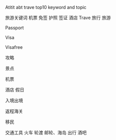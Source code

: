 Atitit abt trave top10 keyword and topic

旅游关键词 机票 免签 护照 签证 酒店
Trave 旅行 旅游

Passport

Visa

Visafree

攻略

景点

机票 

酒店  假日

入境出境

返程海关

移民

交通工具 火车  轮渡    邮轮、海岛
出行 
酒吧
